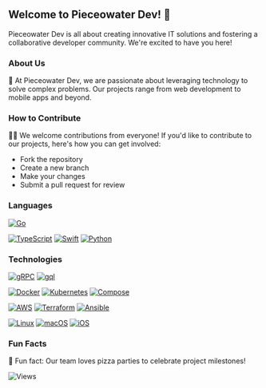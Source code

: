 ## Welcome to Pieceowater Dev! 👋

Pieceowater Dev is all about creating innovative IT solutions and fostering a collaborative developer community. We're excited to have you here!

### About Us

🌟 At Pieceowater Dev, we are passionate about leveraging technology to solve complex problems. Our projects range from web development to mobile apps and beyond.

### How to Contribute

👩‍💻 We welcome contributions from everyone! If you'd like to contribute to our projects, here's how you can get involved:
- Fork the repository
- Create a new branch
- Make your changes
- Submit a pull request for review

### Languages
[![Go](https://img.shields.io/badge/golang-black?style=for-the-badge&logo=go)](https://github.com/pieceowater)

[![TypeScript](https://img.shields.io/badge/typescript-black?style=flat-square&logo=typescript)](https://github.com/pieceowater)
[![Swift](https://img.shields.io/badge/swift-black?style=flat-square&logo=swift)](https://github.com/pieceowater)
[![Python](https://img.shields.io/badge/python-black?style=flat-square&logo=python)](https://github.com/pieceowater)

### Technologies
[![gRPC](https://img.shields.io/badge/gRPC-black?style=for-the-badge&logo=google)]()
[![gql](https://img.shields.io/badge/graphql-black?style=for-the-badge&logo=graphql)]()

[![Docker](https://img.shields.io/badge/docker-black?style=for-the-badge&logo=docker)]()
[![Kubernetes](https://img.shields.io/badge/kubernetes-black?style=for-the-badge&logo=kubernetes)]()
[![Compose](https://img.shields.io/badge/Compose-black?style=for-the-badge&logo=docker)]()

[![AWS](https://img.shields.io/badge/AWS-black?style=flat-square&logo=amazonwebservices)]()
[![Terraform](https://img.shields.io/badge/terraform-black?style=flat-square&logo=terraform)]()
[![Ansible](https://img.shields.io/badge/ansible-black?style=flat-square&logo=ansible)]()

[![Linux](https://img.shields.io/badge/linux-black?style=flat-square&logo=Linux)](https://github.com/pieceowater)
[![macOS](https://img.shields.io/badge/macos-black?style=flat-square&logo=Apple)](https://github.com/pieceowater)
[![iOS](https://img.shields.io/badge/ios-black?style=flat-square&logo=Apple)](https://github.com/pieceowater)

<!--### Technologies & Frameworks
[![Docker](https://img.shields.io/badge/docker-black?style=for-the-badge&logo=docker)]()
[![Kubernetes](https://img.shields.io/badge/kubernetes-black?style=for-the-badge&logo=kubernetes)]()
[![AWS](https://img.shields.io/badge/AWS-black?style=for-the-badge&logo=amazonwebservices)]()
[![Terraform](https://img.shields.io/badge/terraform-black?style=for-the-badge&logo=terraform)]()
[![Ansible](https://img.shields.io/badge/ansible-black?style=for-the-badge&logo=ansible)]()
[![GIN](https://img.shields.io/badge/GIN-black?style=for-the-badge&logo=go)]()
[![NestJS](https://img.shields.io/badge/NestJS-black?style=for-the-badge&logo=NestJS)]()
[![Vue](https://img.shields.io/badge/Vue-black?style=for-the-badge&logo=Vue.JS)]()
[![React](https://img.shields.io/badge/React-black?style=for-the-badge&logo=React)]() -->

<!-- ### Languages
[![GO](https://img.shields.io/badge/golang-black?style=for-the-badge&logo=go)]()
[![TypScript](https://img.shields.io/badge/typescript-black?style=for-the-badge&logo=typescript)](https://github.com/pieceowater)
[![Swift](https://img.shields.io/badge/swift-black?style=for-the-badge&logo=swift)](https://github.com/pieceowater)
[![Kotlin](https://img.shields.io/badge/kotlin-black?style=for-the-badge&logo=kotlin)](https://github.com/pieceowater) -->

<!-- [![CPP](https://img.shields.io/badge/cpp-black?style=for-the-badge&logo=cplusplus)](https://github.com/pieceowater) -->
<!-- [![Python](https://img.shields.io/badge/python-black?style=for-the-badge&logo=python)](https://github.com/pieceowater) -->
<!-- [![Bash](https://img.shields.io/badge/bash-black?style=for-the-badge&logo=gnu-bash&logoColor=white)](https://github.com/pieceowater) -->
<!-- [![SQL](https://img.shields.io/badge/sql-black?style=for-the-badge&logo=postgresql)](https://github.com/pieceowater) -->

### Fun Facts

🍕 Fun fact: Our team loves pizza parties to celebrate project milestones!

![Views](https://komarev.com/ghpvc/?username=pieceowater-dev&color=blue&style=flat)
